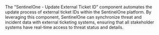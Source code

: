 The "SentinelOne - Update External Ticket ID" component automates the update process of external ticket IDs within the SentinelOne platform. By leveraging this component, SentinelOne can synchronize threat and incident data with external ticketing systems, ensuring that all stakeholder systems have real-time access to threat status and details.
